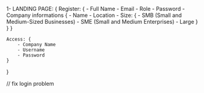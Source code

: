 1- LANDING PAGE: {
    Register: {
        - Full Name
        - Email
        - Role
        - Password
        - Company informations {
            - Name
            - Location
            - Size: {
                - SMB (Small and Medium-Sized Businesses)
                - SME (Small and Medium Enterprises)
                - Large
            }
        }
    }

    Access: {
        - Company Name
        - Username
        - Password
    }
}                             



// fix login problem